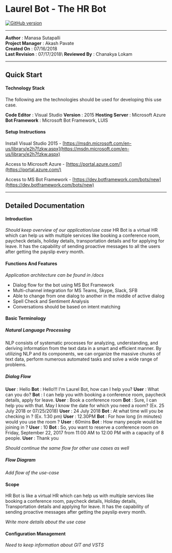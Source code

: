 

# Laurel Bot - The HR Bot
[![GitHub version](https://badge.fury.io/gh/boennemann%2Fbadges.svg)](http://badge.fury.io/gh/boennemann%2Fbadges)

---
**Author** : Manasa Sutapalli\
**Project Manager** : Akash Pavate\
**Created On** : 07/16/2018\
**Last Revision** : 07/17/2018\ 
**Reviewed By** : Chanakya Lokam

---
## Quick Start

#### Technology Stack

The following are the technologies should be used for developing this use case. 

**Code Editor** : Visual Studio
**Version** : 2015 
**Hosting Server** : Microsoft Azure
**Bot Framework** : Microsoft Bot Framework, LUIS

#### Setup Instructions
Install Visual Studio 2015 - [https://msdn.microsoft.com/en-us/library/e2h7fzkw.aspx](https://msdn.microsoft.com/en-us/library/e2h7fzkw.aspx)

Access to Microsoft Azure - [https://portal.azure.com/](https://portal.azure.com/)

Access to MS Bot Framework - [https://dev.botframework.com/bots/new](https://dev.botframework.com/bots/new)

---
## Detailed Documentation

#### Introduction
*Should keep overview of our application/use case*
HR Bot is a virtual HR which can help us with multiple services like booking a conference room, paycheck details, holiday details, transportation details and for applying for leave. It has the capability of sending proactive messages to all the users after getting the payslip every month. 

#### Functions And Features
*Application architecture can be found in /docs*

- Dialog flow for the bot using MS Bot Framework
- Multi-channel integration for MS Teams, Skype, Slack, SFB
- Able to change from one dialog to another in the middle of active dialog
- Spell Check and Sentiment Analysis
- Conversations should be based on intent matching

#### Basic Terminology
##### Natural Language Processing
NLP consists of systematic processes for analyzing, understanding, and deriving information from the text data in a smart and efficient manner. By utilizing NLP and its components, we can organize the massive chunks of text data, perform numerous automated tasks and solve a wide range of problems.
 
##### Dialog Flow
**User** : Hello
**Bot** : Hello!!! I'm Laurel Bot, how can I help you?
**User** : What can you do?
**Bot** : I can help you with booking a conference room, paycheck details, apply for leave.
**User** : Book a conference room
**Bot** : Sure, I can help you with that. May I know the date for which you need a room? (Ex. 25 July 2018 or 07/25/2018)
**User** :  24 July 2018
**Bot** : At what time will you be checking in ? (Ex. 1:30 pm)
**User** : 12.30PM
**Bot** : For how long (in minutes) would you use the room ?
**User** : 60mins
**Bot** : How many people would be joining in ?
**User** : 10
**Bot** : So, you want to reserve a conference room on Friday, September 22, 2017 from 11:00 AM to 12:00 PM with a capacity of 8 people.
**User** : Thank you

*Should continue the same flow for other use cases as well*

##### Flow Diagram

*Add flow of the use-case*

#### Scope
HR Bot is like a virtual HR which can help us with multiple services like booking a conference room, paycheck details, Holiday details, Transportation details and applying for leave. It has the capability of sending proactive messages after getting the payslip every month. 

*Write more details about the use case*

#### Configuration Management

*Need to keep information about GIT and VSTS*
